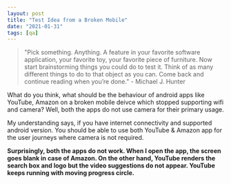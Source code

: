 ```yaml
---
layout: post
title: "Test Idea from a Broken Mobile"
date: "2021-01-31"
tags: [qa]
---
```


> "Pick something. Anything. A feature in your favorite software application, your favorite toy, your favorite piece of furniture. Now start brainstorming things you could do to test it. Think of as many different things to do to that object as you can. Come back and continue reading when you’re done." - Michael J. Hunter

What do you think, what should be the behaviour of android apps like YouTube, Amazon on a broken mobile deivce which stopped supporting wifi and camera? Well, both the apps do not use camera for their primary usage.

My understanding says, if you have internet connectivity and supported android version. You should be able to use both YouTube & Amazon app for the user journeys where camera is not required.

**Surprisingly, both the apps do not work. When I open the app, the screen goes blank in case of Amazon. On the other hand, YouTube renders the search box and logo but the video suggestions do not appear. YouTube keeps running with moving progress circle.**


